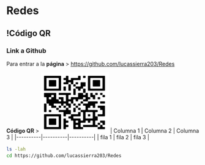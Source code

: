 # Redes
##  !Código QR 
### Link a Github
Para entrar a la **página** > https://github.com/lucassierra203/Redes

**Código QR** > 
![](https://github.com/lucassierra203/Redes/blob/main/qr-proyecto2.jpg?raw=true)
| Columna 1 | Columna 2 | Columna 3 |
|----------|----------|----------|
| fila 1    | fila 2   | fila 3   |

```bash
ls -lah
cd https://github.com/lucassierra203/Redes
```